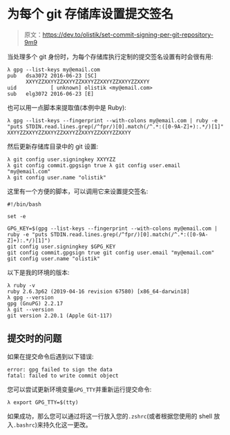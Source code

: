 # 为每个 git 存储库设置提交签名

> 原文：<https://dev.to/olistik/set-commit-signing-per-git-repository-9m9>

当处理多个 git 身份时，为每个存储库执行定制的提交签名设置有时会很有用:

```
λ gpg --list-keys my@email.com
pub   dsa3072 2016-06-23 [SC]
      XXYYZZXXYYZZXXYYZZXXYYZZXXYYZZXXYYZZXXYY
uid           [ unknown] olistik <my@email.com>
sub   elg3072 2016-06-23 [E] 
```

也可以用一点脚本来提取值(本例中是 Ruby):

```
λ gpg --list-keys --fingerprint --with-colons my@email.com | ruby -e "puts STDIN.read.lines.grep(/^fpr/)[0].match(/^.*:([0-9A-Z]+):.*/)[1]"
XXYYZZXXYYZZXXYYZZXXYYZZXXYYZZXXYYZZXXYY 
```

然后更新存储库目录中的 git 设置:

```
λ git config user.signingkey XXYYZZ
λ git config commit.gpgsign true λ git config user.email "my@email.com"
λ git config user.name "olistik" 
```

这里有一个方便的脚本，可以调用它来设置提交签名:

```
#!/bin/bash

set -e

GPG_KEY=$(gpg --list-keys --fingerprint --with-colons my@email.com | ruby -e "puts STDIN.read.lines.grep(/^fpr/)[0].match(/^.*:([0-9A-Z]+):.*/)[1]")
git config user.signingkey $GPG_KEY
git config commit.gpgsign true git config user.email "my@email.com"
git config user.name "olistik" 
```

以下是我的环境的版本:

```
λ ruby -v
ruby 2.6.3p62 (2019-04-16 revision 67580) [x86_64-darwin18]
λ gpg --version
gpg (GnuPG) 2.2.17
λ git --version
git version 2.20.1 (Apple Git-117) 
```

## 提交时的问题

如果在提交命令后遇到以下错误:

```
error: gpg failed to sign the data
fatal: failed to write commit object 
```

您可以尝试更新环境变量`GPG_TTY`并重新运行提交命令:

```
λ export GPG_TTY=$(tty) 
```

如果成功，那么您可以通过将这一行放入您的`.zshrc`(或者根据您使用的 shell 放入`.bashrc`)来持久化这一更改。